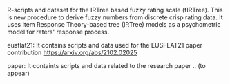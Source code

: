 R-scripts and dataset for the IRTree based fuzzy rating scale (fIRTree). This is new procedure to derive fuzzy numbers from discrete crisp rating data. It uses Item Response Theory-based tree (IRTree) models as a psychometric model for raters' response process. 

eusflat21: It contains scripts and data used for the EUSFLAT21 paper contribution https://arxiv.org/abs/2102.02025

paper: It containts scripts and data related to the research paper .. (to appear)
